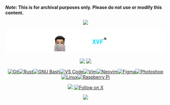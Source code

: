 <strong>*Note*: This is for archival purposes only. Please do not use or modify this content.</strong>

<p align="center">
  <img src="https://user-images.githubusercontent.com/74038190/212744287-14f66c13-5458-40dc-9244-8ff533fc8f4a.gif">
</p>

<p align="center">
  <a href="https://chalisehari.com.np" target="_blank" rel="noreferrer"><img src="https://github.com/aayushx402/Linux-Background/blob/main/logo/20240804_005103.png"></a>
</p>

<p align="center">
  <img src="https://img.shields.io/badge/OS-LINUX-E95420?style=for-the-badge&logo=linux&logoColor=white" />
  <img src="https://img.shields.io/badge/DISTRO-ARCH-1793D1?style=for-the-badge&logo=arch-linux&logoColor=white" />
</p>

<p align="center">
<a href="https://git-scm.com/" target="_blank" rel="noreferrer"><img src="https://raw.githubusercontent.com/danielcranney/readme-generator/main/public/icons/skills/git-colored.svg" width="36" height="36" alt="Git" /></a><a href="https://www.rust-lang.org/" target="_blank" rel="noreferrer"><img src="https://raw.githubusercontent.com/danielcranney/readme-generator/main/public/icons/skills/rust-colored.svg" width="36" height="36" alt="Rust" /></a><a href="https://www.gnu.org/software/bash/" target="_blank" rel="noreferrer"><img src="https://raw.githubusercontent.com/danielcranney/readme-generator/main/public/icons/skills/gnubash.svg" width="36" height="36" alt="GNU Bash" /></a><a href="https://code.visualstudio.com/" target="_blank" rel="noreferrer"><img src="https://raw.githubusercontent.com/danielcranney/readme-generator/main/public/icons/skills/visualstudiocode.svg" width="36" height="36" alt="VS Code" /></a><a href="https://www.vim.org/" target="_blank" rel="noreferrer"><img src="https://raw.githubusercontent.com/danielcranney/readme-generator/main/public/icons/skills/vim.svg" width="36" height="36" alt="Vim" /></a><a href="https://neovim.io/" target="_blank" rel="noreferrer"><img src="https://raw.githubusercontent.com/danielcranney/readme-generator/main/public/icons/skills/neovim.svg" width="36" height="36" alt="Neovim" /></a><a href="https://www.figma.com/" target="_blank" rel="noreferrer"><img src="https://raw.githubusercontent.com/danielcranney/readme-generator/main/public/icons/skills/figma-colored.svg" width="36" height="36" alt="Figma" /></a><a href="https://www.adobe.com/uk/products/photoshop.html" target="_blank" rel="noreferrer"><img src="https://raw.githubusercontent.com/danielcranney/readme-generator/main/public/icons/skills/photoshop-colored.svg" width="36" height="36" alt="Photoshop" /></a><a href="https://www.linux.org" target="_blank" rel="noreferrer"><img src="https://raw.githubusercontent.com/danielcranney/readme-generator/main/public/icons/skills/linux-colored.svg" width="36" height="36" alt="Linux" /></a><a href="https://www.raspberrypi.org/" target="_blank" rel="noreferrer"><img src="https://raw.githubusercontent.com/danielcranney/readme-generator/main/public/icons/skills/raspberrypi-colored.svg" width="36" height="36" alt="Raspberry Pi" /></a>
</p>

<p align="center"><a href="https://www.github.com/aayushx402" target="_blank" rel="noreferrer"><img
src="https://img.shields.io/github/followers/aayushx402?logo=github&style=for-the-badge&color=22c55e&labelColor=181824" /></a>  <a href="https://www.x.com/aayushxvf" target="_blank" rel="noreferrer">
  <img src="https://img.shields.io/badge/Follow%20on%20X-%23000000.svg?logo=x&style=for-the-badge&labelColor=black&color=22c55e&logoColor=white" alt="Follow on X" />
</a>
</p> 

<p align="center">
  <img src="https://github.com/aayushx402/images/blob/main/github-gifs/241763891-7bb1e704-6026-48f9-8435-2f4d40101348.gif">
</p>
